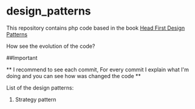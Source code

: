 # design_patterns
This repository contains php code based in the book [Head First Design Patterns](https://www.amazon.es/Head-First-Design-Patterns-Freeman/dp/0596007124)

How see the evolution of the code?

##Important

** I recommend to see each commit, For every commit I explain what I'm doing and you can see how was changed the code **

List of the design patterns:

1. Strategy pattern

